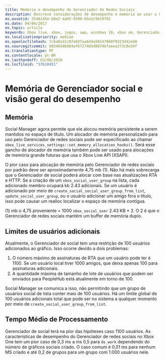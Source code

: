 ```yaml
---
title: Memória e desempenho do Gerenciador de Redes Sociais
description: Descreve considerações de desempenho e memória ao usar o Gerenciador de API do Gerenciador social Xbox Live.
ms.assetid: 2540145e-b8e2-4ab5-9390-65e2c9b19792
ms.date: 04/04/2017
ms.topic: article
keywords: Xbox live, xbox, jogos, uwp, windows 10, xbox um, Gerenciador de redes sociais, pessoas
ms.localizationpriority: medium
ms.openlocfilehash: 7c6a0a31c8fe82faa644a59147060f9323d42eb0
ms.sourcegitcommit: b034650b684a767274d5d88746faeea373c8e34f
ms.translationtype: MT
ms.contentlocale: pt-BR
ms.lasthandoff: 03/06/2019
ms.locfileid: "57618451"
---
```

# <a name="social-manager-memory-and-performance-overview"></a>Memória de Gerenciador social e visão geral do desempenho

## <a name="memory"></a>Memória
Social Manager agora permite que ele alocou memória persistente a serem mantidos no espaço de título. Um alocador de memória personalizado para uso pelo Gerenciador de redes sociais pode ser especificado ao chamar `xbox_live_services_settings::set_memory_allocation_hooks()`. Será esse gancho de alocador de memória também pode ser usado para alocações de memória grande futuras que usa o Xbox Live API (XSAPI).

O pior caso para alocação de memória pelo Gerenciador de redes sociais por padrão deve ser aproximadamente 4,75 mb (1). Não há mais sobrecarga que o Gerenciador de social poderá alocar com base nas atualizações RTA e HTTP. Se a criação de um `xbox_social_user_group` na lista, cada adicionado membro ocupará kb 2.43 adicionais. Se um usuário é adicionado por meio de `create_social_social_user_group_from_list`, `update_social_user_group`, ou o usuário adicionar um amigo fora o título, isso pode causar um realloc localizar o espaço de memória contígua.

(1) mb o 4,75 proveniente = 1000 `xbox_social_user` 2.43 KB * 2. O 2 é que o Gerenciador de redes sociais mantém um buffer de memória duplo.

## <a name="additional-user-limits"></a>Limites de usuários adicionais
Atualmente, o Gerenciador de social tem uma restrição de 100 usuários adicionados ao gráfico. Isso ocorre devido a dois problemas:

1. O número máximo de assinaturas de RTA que um usuário pode ter é 1100. Se um usuário local tiver 1000 amigos, que deixa apenas 100 para assinaturas adicionais.
2. A quantidade máxima de tamanho de lote de usuários que podem ser enviados para PeopleHub está atualmente em torno de 100.

Social Manager se comunica a isso, não permitindo que um grupo de usuários social de lista conter mais de 100 usuários. Há um limite global de 100 usuários adicionais total que pode ser no sistema a qualquer momento por meio de `create_social_user_group_from_list`.

## <a name="processing-time"></a>Tempo Médio de Processamento
Gerenciador de social terá na pior das hipóteses caso 1100 usuários. As características de desempenho do Gerenciador de redes sociais no Xbox One tem um pior caso de 0,3 ms a ms 0,5 para `do_work` dependendo do número de gráficos sociais criado. O caso comum é 0,01 ms para nenhum MS criado e até 0,2 de grupos para um grupo com 1.000 usuários nele.
